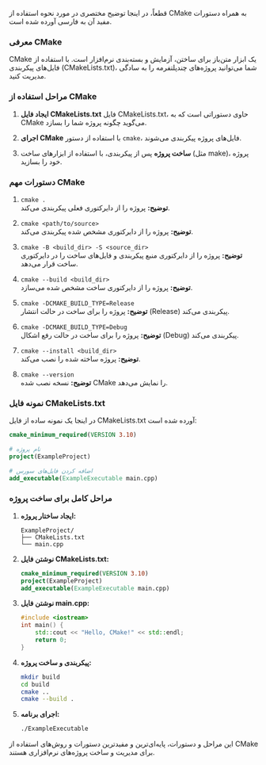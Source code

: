 قطعاً، در اینجا توضیح مختصری در مورد نحوه استفاده از CMake به همراه دستورات مفید آن به فارسی آورده شده است.

### معرفی CMake

CMake یک ابزار متن‌باز برای ساختن، آزمایش و بسته‌بندی نرم‌افزار است. با استفاده از فایل‌های پیکربندی (CMakeLists.txt)، شما می‌توانید پروژه‌های چندپلتفرمه را به سادگی مدیریت کنید.

### مراحل استفاده از CMake

1. **ایجاد فایل CMakeLists.txt**
   فایل CMakeLists.txt، حاوی دستوراتی است که به CMake می‌گوید چگونه پروژه شما را بسازد.

2. **اجرای CMake**
   با استفاده از دستور `cmake`، فایل‌های پروژه پیکربندی می‌شوند.

3. **ساخت پروژه**
   پس از پیکربندی، با استفاده از ابزارهای ساخت (مثل make)، پروژه خود را بسازید.

### دستورات مهم CMake

1. `cmake .`  
   **توضیح:** پروژه را از دایرکتوری فعلی پیکربندی می‌کند.

2. `cmake <path/to/source>`  
   **توضیح:** پروژه را از دایرکتوری مشخص شده پیکربندی می‌کند.

3. `cmake -B <build_dir> -S <source_dir>`  
   **توضیح:** پروژه را از دایرکتوری منبع پیکربندی و فایل‌های ساخت را در دایرکتوری ساخت قرار می‌دهد.

4. `cmake --build <build_dir>`  
   **توضیح:** پروژه را از دایرکتوری ساخت مشخص شده می‌سازد.

5. `cmake -DCMAKE_BUILD_TYPE=Release`  
   **توضیح:** پروژه را برای ساخت در حالت انتشار (Release) پیکربندی می‌کند.

6. `cmake -DCMAKE_BUILD_TYPE=Debug`  
   **توضیح:** پروژه را برای ساخت در حالت رفع اشکال (Debug) پیکربندی می‌کند.

7. `cmake --install <build_dir>`  
   **توضیح:** پروژه ساخته شده را نصب می‌کند.

8. `cmake --version`  
   **توضیح:** نسخه نصب شده CMake را نمایش می‌دهد.

### نمونه فایل CMakeLists.txt

در اینجا یک نمونه ساده از فایل CMakeLists.txt آورده شده است:

```cmake
cmake_minimum_required(VERSION 3.10)

# نام پروژه
project(ExampleProject)

# اضافه کردن فایل‌های سورس
add_executable(ExampleExecutable main.cpp)
```

### مراحل کامل برای ساخت پروژه

1. **ایجاد ساختار پروژه:**

   ```plaintext
   ExampleProject/
   ├── CMakeLists.txt
   └── main.cpp
   ```

2. **نوشتن فایل CMakeLists.txt:**

   ```cmake
   cmake_minimum_required(VERSION 3.10)
   project(ExampleProject)
   add_executable(ExampleExecutable main.cpp)
   ```

3. **نوشتن فایل main.cpp:**

   ```cpp
   #include <iostream>
   int main() {
       std::cout << "Hello, CMake!" << std::endl;
       return 0;
   }
   ```

4. **پیکربندی و ساخت پروژه:**

   ```sh
   mkdir build
   cd build
   cmake ..
   cmake --build .
   ```

5. **اجرای برنامه:**

   ```sh
   ./ExampleExecutable
   ```

این مراحل و دستورات، پایه‌ای‌ترین و مفیدترین دستورات و روش‌های استفاده از CMake برای مدیریت و ساخت پروژه‌های نرم‌افزاری هستند.